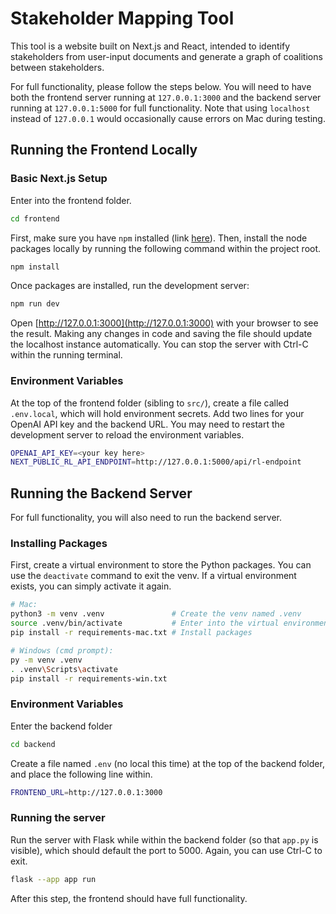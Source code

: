 # Stakeholder Mapping Tool

This tool is a website built on Next.js and React, intended to identify stakeholders from user-input documents and generate a graph of coalitions between stakeholders.

For full functionality, please follow the steps below. You will need to have both the frontend server running at `127.0.0.1:3000` and the backend server running at `127.0.0.1:5000` for full functionality. Note that using `localhost` instead of `127.0.0.1` would occasionally cause errors on Mac during testing.

## Running the Frontend Locally

### Basic Next.js Setup
Enter into the frontend folder.
```bash
cd frontend
```

First, make sure you have `npm` installed (link [here](https://docs.npmjs.com/downloading-and-installing-node-js-and-npm)). Then, install the node packages locally by running the following command within the project root.
```bash
npm install
```

Once packages are installed, run the development server:
```bash
npm run dev
```

Open [http://127.0.0.1:3000](http://127.0.0.1:3000) with your browser to see the result. Making any changes in code and saving the file should update the localhost instance automatically. You can stop the server with Ctrl-C within the running terminal.

### Environment Variables
At the top of the frontend folder (sibling to `src/`), create a file called `.env.local`, which will hold environment secrets. Add two lines for your OpenAI API key and the backend URL. You may need to restart the development server to reload the environment variables.
```bash
OPENAI_API_KEY=<your key here>
NEXT_PUBLIC_RL_API_ENDPOINT=http://127.0.0.1:5000/api/rl-endpoint
```

## Running the Backend Server
For full functionality, you will also need to run the backend server. 

### Installing Packages
First, create a virtual environment to store the Python packages. You can use the `deactivate` command to exit the venv. If a virtual environment exists, you can simply activate it again.
```bash
# Mac:
python3 -m venv .venv               # Create the venv named .venv
source .venv/bin/activate           # Enter into the virtual environment
pip install -r requirements-mac.txt # Install packages

# Windows (cmd prompt):
py -m venv .venv
. .venv\Scripts\activate
pip install -r requirements-win.txt
```

### Environment Variables

Enter the backend folder
```bash
cd backend
```

Create a file named `.env` (no local this time) at the top of the backend folder, and place the following line within.
```bash
FRONTEND_URL=http://127.0.0.1:3000
```

### Running the server
Run the server with Flask while within the backend folder (so that `app.py` is visible), which should default the port to 5000. Again, you can use Ctrl-C to exit.
```bash
flask --app app run
```

After this step, the frontend should have full functionality.


